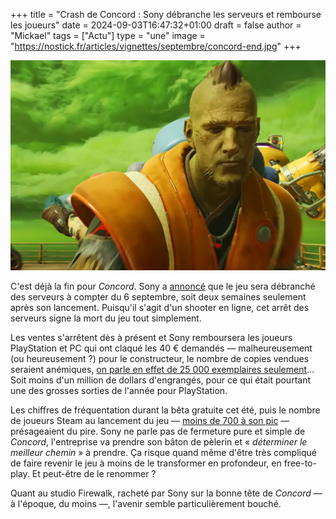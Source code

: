 +++
title = "Crash de Concord : Sony débranche les serveurs et rembourse les joueurs"
date = 2024-09-03T16:47:32+01:00
draft = false
author = "Mickael"
tags = ["Actu"]
type = "une"
image = "https://nostick.fr/articles/vignettes/septembre/concord-end.jpg"
+++

![Concord](concord-end.jpg "Faut rentrer chez vous maintenant.")

C'est déjà la fin pour *Concord*. Sony a [annoncé](https://blog.playstation.com/2024/09/03/an-important-update-on-concord/) que le jeu sera débranché des serveurs à compter du 6 septembre, soit deux semaines seulement après son lancement. Puisqu'il s'agit d'un shooter en ligne, cet arrêt des serveurs signe la mort du jeu tout simplement.

Les ventes s'arrêtent dès à présent et Sony remboursera les joueurs PlayStation et PC qui ont claqué les 40 € demandés — malheureusement (ou heureusement ?) pour le constructeur, le nombre de copies vendues seraient anémiques, [on parle en effet de 25 000 exemplaires seulement](https://nostick.fr/articles/2024/aout/3108-concord-25000-copies-playstation/)… Soit moins d'un million de dollars d'engrangés, pour ce qui était pourtant une des grosses sorties de l'année pour PlayStation.

Les chiffres de fréquentation durant la bêta gratuite cet été, puis le nombre de joueurs Steam au lancement du jeu — [moins de 700 à son pic](https://nostick.fr/articles/2024/aout/2408-concord-se-crashe-au-decollage/) — présageaient du pire. Sony ne parle pas de fermeture pure et simple de *Concord*, l'entreprise va prendre son bâton de pèlerin et « *déterminer le meilleur chemin* » à prendre. Ça risque quand même d'être très compliqué de faire revenir le jeu à moins de le transformer en profondeur, en free-to-play. Et peut-être de le renommer ?

Quant au studio Firewalk, racheté par Sony sur la bonne tête de *Concord* — à l'époque, du moins —, l'avenir semble particulièrement bouché.